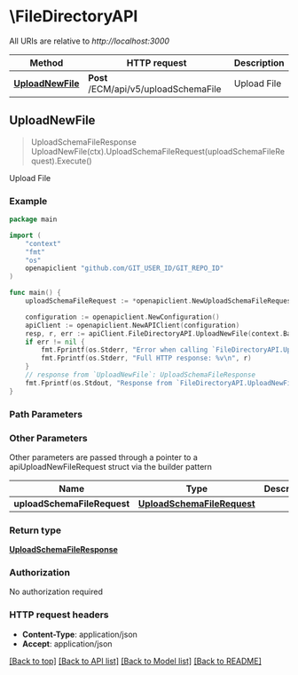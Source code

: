 # \FileDirectoryAPI

All URIs are relative to *http://localhost:3000*

Method | HTTP request | Description
------------- | ------------- | -------------
[**UploadNewFile**](FileDirectoryAPI.md#UploadNewFile) | **Post** /ECM/api/v5/uploadSchemaFile | Upload File



## UploadNewFile

> UploadSchemaFileResponse UploadNewFile(ctx).UploadSchemaFileRequest(uploadSchemaFileRequest).Execute()

Upload File



### Example

```go
package main

import (
	"context"
	"fmt"
	"os"
	openapiclient "github.com/GIT_USER_ID/GIT_REPO_ID"
)

func main() {
	uploadSchemaFileRequest := *openapiclient.NewUploadSchemaFileRequest("TODO", "PathLocation_example") // UploadSchemaFileRequest |  (optional)

	configuration := openapiclient.NewConfiguration()
	apiClient := openapiclient.NewAPIClient(configuration)
	resp, r, err := apiClient.FileDirectoryAPI.UploadNewFile(context.Background()).UploadSchemaFileRequest(uploadSchemaFileRequest).Execute()
	if err != nil {
		fmt.Fprintf(os.Stderr, "Error when calling `FileDirectoryAPI.UploadNewFile``: %v\n", err)
		fmt.Fprintf(os.Stderr, "Full HTTP response: %v\n", r)
	}
	// response from `UploadNewFile`: UploadSchemaFileResponse
	fmt.Fprintf(os.Stdout, "Response from `FileDirectoryAPI.UploadNewFile`: %v\n", resp)
}
```

### Path Parameters



### Other Parameters

Other parameters are passed through a pointer to a apiUploadNewFileRequest struct via the builder pattern


Name | Type | Description  | Notes
------------- | ------------- | ------------- | -------------
 **uploadSchemaFileRequest** | [**UploadSchemaFileRequest**](UploadSchemaFileRequest.md) |  | 

### Return type

[**UploadSchemaFileResponse**](UploadSchemaFileResponse.md)

### Authorization

No authorization required

### HTTP request headers

- **Content-Type**: application/json
- **Accept**: application/json

[[Back to top]](#) [[Back to API list]](../README.md#documentation-for-api-endpoints)
[[Back to Model list]](../README.md#documentation-for-models)
[[Back to README]](../README.md)

